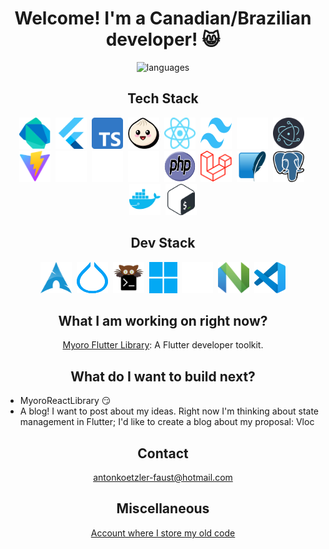 <h1 align='center'>Welcome! I'm a Canadian/Brazilian developer! 😸</h1>

<p align='center'>
  <img
    src='https://github-readme-stats.vercel.app/api/top-langs/?username=antonkoetzler&theme=tokyonight&show_icons=true&hide_border=false&layout=compact'
    alt='languages'
    height=200
  />
</p>

<h2 align='center'>Tech Stack</h2>
<p align='center'>
  <img src='images/dart.svg' width=50 height=50 alt='Dart' title='Dart' />&nbsp;
  <img src='images/flutter.svg' width=50 height=50 alt='Flutter' title='Flutter' />&nbsp;
  <img src='images/typescript.svg' width=50 height=50 alt='TypeScript' title='TypeScript' />&nbsp;
  <img src='images/bun.svg' width=50 height=50 alt='Bun' title='Bun' />&nbsp;
  <img src='images/react.svg' width=50 height=50 alt='React' title='React' />&nbsp;
  <img src='images/tailwind.svg' width=50 height=50 alt='Tailwind' title='Tailwind' />&nbsp;
  <img src='images/shadcn.svg' width=50 height=50 alt='shadcn' title='shadcn' />&nbsp;
  <img src='images/electron.svg' width=50 height=50 alt='Electron' title='Electron' />&nbsp;
  <img src='images/vite.svg' width=50 height=50 alt='Vite' title='Vite' />&nbsp;
  <img src='images/next.svg' width=50 height=50 alt='Next' alt='Next' />&nbsp;
  <img src='images/expo-js.svg' width=50 height=50 alt='Expo' title='Expo' />&nbsp;
  <img src='images/lynx.svg' width=50 height=50 alt='Lynx' title='Lynx' />&nbsp;
  <img src='images/php.svg' width=50 height=50 alt='PHP' title='PHP' />&nbsp;
  <img src='images/laravel.svg' width=50 height=50 alt='Laravel' title='Laravel' />&nbsp;
  <img src='images/sqlite.svg' width=50 height=50 alt='SQLite' title='SQLite' />&nbsp;
  <img src='images/postgres.svg' width=50 height=50 alt='PostgreSQL' title='PostgreSQL' />&nbsp;
  <img src='images/docker.svg' width=50 height=50 alt='Docker' title='Docker' />&nbsp;
  <img src='images/bash.svg' width=50 height=50 alt='Bash' title='Bash' />
</p>

<h2 align='center'>Dev Stack</h2>
<p align='center'>
  <img src='images/arch.svg' width=50 height=50 alt='Arch' title='Arch' />&nbsp;
  <img src='images/hyprland.svg' width=50 height=50 alt='Hyprland' title='Hyprland' />&nbsp;
  <img src='images/kitty.png' width=50 height=50 alt='Kitty' title='Kitty' />&nbsp;
  <img src='images/windows11.svg' width=45 height=50 alt='Windows' title='Windows' />&nbsp;
  <img src='images/mac-os.svg' width=50 height=50 alt='macOS' title='macOS' />&nbsp;
  <img src='images/neovim.svg' width=50 height=50 alt='Neovim' title='Neovim' />&nbsp;
  <img src='images/vscode.svg' width=50 height=50 alt='VS Code' title='VS Code' />
</p>

<h2 align='center'>What I am working on right now?</h2>
<p align='center'><a href='https://github.com/antonkoetzler/myoro_flutter_library'>Myoro Flutter Library</a>: A Flutter developer toolkit.</p>

<h2 align='center'>What do I want to build next?</h2>
<ul>
  <li>MyoroReactLibrary 😏</li>
  <li>A blog! I want to post about my ideas. Right now I'm thinking about state management in Flutter; I'd like to create a blog about my proposal: Vloc</li>
</ul>

<h2 align='center'>Contact</h2>
<p align='center'><a href='mailto:antonkoetzler-faust@hotmail.com'>antonkoetzler-faust@hotmail.com</a></p>

<h2 align='center'>Miscellaneous</h2>
<p align='center'><a href='https://github.com/antonkoetzler-archive' align='center'>Account where I store my old code</a></p>

